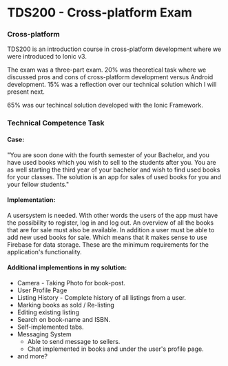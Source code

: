 # TDS200 - Cross-platform Exam

### Cross-platform

TDS200 is an introduction course in cross-platform development where we were introduced to Ionic v3.

The exam was a three-part exam.
20% was theoretical task where we discussed pros and cons of cross-platform development versus Android development. 
15% was a reflection over our technical solution which I will present next. 

65% was our techincal solution developed with the Ionic Framework. 

### Technical Competence Task

#### Case: 
"You are soon done with the fourth semester of your Bachelor, and you have used books which you wish to sell to the students after you. You are as well starting the third year of your bachelor and wish to find used books for your classes. The solution is an app for sales of used books for you and your fellow students."

#### Implementation: 
A usersystem is needed. With other words the users of the app must have the possibility to register, log in and log out. An overview of all the books that are for sale must also be available. In addition a user must be able to add new used books for sale. Which means that it makes sense to use Firebase for data storage. These are the minimum requirements for the application's functionality.

#### Additional implementions in my solution: 

* Camera - Taking Photo for book-post.
* User Profile Page
* Listing History - Complete history of all listings from a user. 
* Marking books as sold / Re-listing
* Editing existing listing
* Search on book-name and ISBN. 
* Self-implemented tabs. 
* Messaging System 
    * Able to send message to sellers. 
    * Chat implemented in books and under the user's profile page. 
* and more?